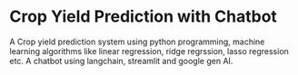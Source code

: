# Crop Yield Prediction with Chatbot
 A Crop yield prediction system using python programming, machine learning algorithms like linear regression, ridge regrssion, lasso regression etc.
 A chatbot using langchain, streamlit and google gen AI.
